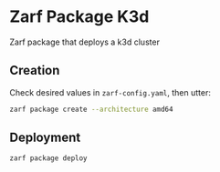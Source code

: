 # Zarf Package K3d

Zarf package that deploys a k3d cluster

## Creation

Check desired values in `zarf-config.yaml`, then utter:


```bash
zarf package create --architecture amd64
```

## Deployment

```bash
zarf package deploy
```
